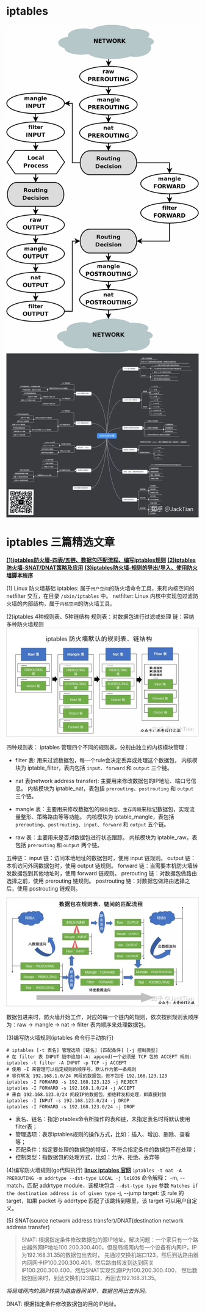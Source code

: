 
# iptables

![iptables 工作流程图](./img/tables_traverse.jpg)
![iptables 思维导图](./img/iptables_mindmap.jpg)

# iptables 三篇精选文章
**[(1)iptables防火墙-四表/五链、数据包匹配流程、编写iptables规则](https://zhuanlan.zhihu.com/p/84432006)**
**[(2)iptables防火墙-SNAT/DNAT策略及应用](https://zhuanlan.zhihu.com/p/87468533)**
**[(3)iptables防火墙-规则的导出/导入、使用防火墙脚本程序](https://zhuanlan.zhihu.com/p/87483037)**


(1) Linux 防火墙基础
iptables: 属于`用户空间`的防火墙命令工具，来和内核空间的 netfilter 交互，在目录 `/sbin/iptables` 中。
netfilter: Linux 内核中实现包过滤防火墙的内部结构，属于`内核空间`的防火墙工具。

(2)iptables 4种规则表、5种链结构
规则表：对数据包进行过滤或处理
链：容纳多种防火墙规则
![iptables](./img/iptables.jpg)

四种规则表：
iptables 管理四个不同的规则表，分别由独立的内核模块管理：
* filter 表: 用来过滤数据包，每一个rule会决定丢弃或处理这个数据包，
内核模块为 iptable_filter，表内包括 `input`、`forward` 和 `output` 三个链。

* nat 表(network address transfer): 主要用来修改数据包的IP地址、端口号信息。
内核模块为 iptable_nat，表包括 `prerouting`、`postrouting` 和 `output` 三个链。

* mangle 表：主要用来修改数据包的`服务类型`、`生存周期`来标记数据包，实现流量整形、策略路由等等功能。
内核模块为 iptable_mangle，表包括 `prerouting`、`postrouting`、`input`、`forward` 和 `output` 五个链。

* raw 表：主要用来是否对数据包进行状态跟踪。
内核模块为 iptable_raw，表包括 `prerouting` 和 `output` 两个链。


五种链：
input 链：访问本地地址的数据包时，使用 input 链规则。
output 链：本机访问外网数据包时，使用 output 链规则。
forward 链：当需要本机防火墙转发数据包到其他地址时，使用 forward 链规则。
prerouting 链：对数据包做路由选择之前，使用 prerouting 链规则。
postrouting 链：对数据包做路由选择之后，使用 postrouting 链规则。

![iptables 数据包流向图，此图也很清晰](./img/iptables-2.jpg)

数据包进来时，防火墙开始工作，对应的每一个链内的规则，依次按照规则表顺序为：raw -> mangle -> nat -> filter 表内顺序来处理数据包。

(3)编写防火墙规则(iptables 命令行手动执行)
```shell script
# iptables [-t 表名] 管理选项 [链名] [匹配条件] [-j 控制类型]
# 在 filter 表 INPUT 链中追加(-A: append)一个必须是 TCP 包的 ACCEPT 规则:
iptables -t filter -A INPUT -p TCP -j ACCEPT
# 使用 -I 来管理可以指定规则的顺序号，默认作为第一条规则
# 容许转发 192.168.1.0/24 网段的数据包，但不包括 192.168.123.123
iptables -I FORWARD -s 192.168.123.123 -j REJECT
iptables -I FORWARD -s 192.168.1.0/24 -j ACCEPT
# 来自 192.168.123.0/24 网段IP的数据包，拒绝转发和处理，即直接封锁
iptables -I INPUT -s 192.168.123.0/24 -j DROP
iptables -I FORWARD -s 192.168.123.0/24 -j DROP
```
* 表名、链名：指定iptables命令所操作的表和链，未指定表名时将默认使用filter表；
* 管理选项：表示iptables规则的操作方式，比如：插入、增加、删除、查看等；
* 匹配条件：指定要处理的数据包的特征，不符合指定条件的数据包不在处理；
* 控制类型：指数据包的处理方式，比如：允许、拒绝、丢弃等

(4)编写防火墙规则(go代码执行)
**[linux iptables 官网](https://linux.die.net/man/8/iptables)**
`iptables -t nat -A PREROUTING -m addrtype --dst-type LOCAL -j lx1036` 命令解释：
-m, --match，匹配 addrtype module，该模块包含 `--dst-type type` 参数 `Matches if the destination address is of given type`
-j, --jump target: 该 rule 的 target，如果 packet 与 addrtype 匹配了该跳转到哪里，该 target 可以用户自定义。

(5) SNAT(source network address transfer)/DNAT(destination network address transfer)
> SNAT: 根据指定条件修改数据包的源IP地址。解决问题：一个家只有一个路由器外网IP地址100.200.300.400，但是局域网内每一个设备有内网IP，IP为192.168.31.35的数据包出去时，
先通过交换机端口123，然后到达路由器内网网卡IP100.200.300.401，然后路由转发到达到网关IP100.200.300.400，然后SNAT实现包源IP为100.200.300.400，
然后数据包回来时，到达交换机123端口，再回去192.168.31.35。

*将局域网内的源IP转换为路由器网关IP，数据包再出去外网。*

DNAT: 根据指定条件修改数据包的目的IP地址。



